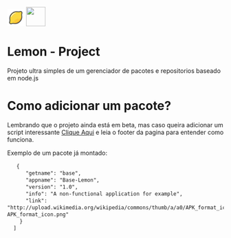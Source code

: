 <img src="icone.png" width="40" height="40"> <img src="https://cdn2.iconfinder.com/data/icons/nodejs-1/512/nodejs-512.png" width="45" height="45">


# Lemon - Project

Projeto ultra simples de um gerenciador de pacotes e repositorios baseado em node.js


# Como adicionar um pacote?

Lembrando que o projeto ainda está em beta, mas caso queira adicionar um script interessante [Clique Aqui](http://juiceancap.hopto.org/lemon/) e leia o footer da pagina para entender como funciona.

Exemplo de um pacote já montado:
```
   {
      "getname": "base",
      "appname": "Base-Lemon",
      "version": "1.0",
      "info": "A non-functional application for example",
      "link": "http://upload.wikimedia.org/wikipedia/commons/thumb/a/a0/APK_format_icon.png/600px-APK_format_icon.png"
    } 
  ]

```

